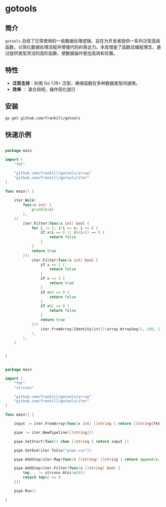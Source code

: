 # gotools

## 简介

`gotools` 总结了日常使用的一些数据处理逻辑，旨在为开发者提供一系列泛型高级函数，以简化数据处理流程并增强代码的表达力。本库借鉴了函数式编程理念，通过提供类型灵活的高阶函数，使数据操作更加高效和优雅。

## 特性

- **泛型支持**：利用 Go 1.18+ 泛型，确保函数在多种数据类型间通用。
- **效率** ： 凑合用吧，操作简化就行
 

## 安装
```bash
go get github.com/frankill/gotools
```

## 快速示例

```go

package main

import (
	"fmt"

	"github.com/frankill/gotools/array"
	"github.com/frankill/gotools/iter"
)

func main() {
	
	iter.Walk(
		func(x int) {
			println(x)
		},
	)(
		iter.Filter(func(x int) bool {
			for i := 5; i*i <= x; i += 6 {
				if x%i == 0 || x%(i+2) == 0 {
					return false
				}
			}
			return true
		})(
			iter.Filter(func(x int) bool {
				if x <= 1 {
					return false
				}
				if x <= 3 {
					return true
				}
				if x%3 == 0 {
					return false
				}
				if x%2 == 0 {
					return false
				}
				return true
			})(
				iter.FromArray(Identity[int])(array.ArraySeq(1, 100, 1)),
			),
		),
	)
 

}


```

```go

package main

import (
	"fmt"
	"strconv"

	"github.com/frankill/gotools/array"
	"github.com/frankill/gotools/iter"
)

func main() {

	input := iter.FromArray(func(x int) []string { return []string{fmt.Sprintf("%d", x)} })(array.ArraySeq(1, 100, 1))

	pipe := iter.NewPipeline[[]string]()

	pipe.SetStart(func() chan []string { return input })

	pipe.SetEnd(iter.ToCsv("pipe.csv"))

	pipe.AddStep(iter.Map(func(x []string) []string { return append(x, "test") }))

	pipe.AddStep(iter.Filter(func(x []string) bool {
		tmp, _ := strconv.Atoi(x[0])
		return tmp%2 == 0
	}))

	pipe.Run()

}


```